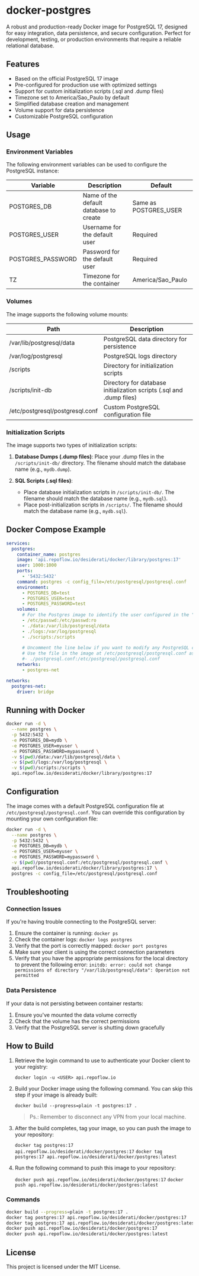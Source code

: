 # docker-postgres

A robust and production-ready Docker image for PostgreSQL 17, designed for easy integration, 
data persistence, and secure configuration. 
Perfect for development, testing, or production environments that require a reliable relational database.

## Features

- Based on the official PostgreSQL 17 image
- Pre-configured for production use with optimized settings
- Support for custom initialization scripts (.sql and .dump files)
- Timezone set to America/Sao_Paulo by default
- Simplified database creation and management
- Volume support for data persistence
- Customizable PostgreSQL configuration

## Usage

### Environment Variables

The following environment variables can be used to configure the PostgreSQL instance:

| Variable          | Description                            | Default               |
|-------------------|----------------------------------------|-----------------------|
| POSTGRES_DB       | Name of the default database to create | Same as POSTGRES_USER |
| POSTGRES_USER     | Username for the default user          | Required              |
| POSTGRES_PASSWORD | Password for the default user          | Required              |
| TZ                | Timezone for the container             | America/Sao_Paulo     |

### Volumes

The image supports the following volume mounts:

| Path                            | Description                                                          |
|---------------------------------|----------------------------------------------------------------------|
| /var/lib/postgresql/data        | PostgreSQL data directory for persistence                            |
| /var/log/postgresql             | PostgreSQL logs directory                                            |
| /scripts                        | Directory for initialization scripts                                 |
| /scripts/init-db                | Directory for database initialization scripts (.sql and .dump files) |
| /etc/postgresql/postgresql.conf | Custom PostgreSQL configuration file                                 |

### Initialization Scripts

The image supports two types of initialization scripts:

1. **Database Dumps (.dump files)**: Place your .dump files in the `/scripts/init-db/` directory. 
   The filename should match the database name (e.g., `mydb.dump`).

2. **SQL Scripts (.sql files)**: 
   - Place database initialization scripts in `/scripts/init-db/`.
     The filename should match the database name (e.g., `mydb.sql`).
   - Place post-initialization scripts in `/scripts/`. The filename should match the database name (e.g., `mydb.sql`).

## Docker Compose Example

```yaml
services:
  postgres:
    container_name: postgres
    image: 'api.repoflow.io/desiderati/docker/library/postgres:17'
    user: 1000:1000
    ports:
      - '5432:5432'
    command: postgres -c config_file=/etc/postgresql/postgresql.conf
    environment:
      - POSTGRES_DB=test
      - POSTGRES_USER=test
      - POSTGRES_PASSWORD=test
    volumes:
      # For the Postgres image to identify the user configured in the "user: xxxx:xxxx" parameter.
      - /etc/passwd:/etc/passwd:ro
      - ./data:/var/lib/postgresql/data
      - ./logs:/var/log/postgresql
      - ./scripts:/scripts
      
      # Uncomment the line below if you want to modify any PostgreSQL configuration parameter.
      # Use the file in the image at /etc/postgresql/postgresql.conf as a reference.
      #- ./postgresql.conf:/etc/postgresql/postgresql.conf
    networks:
      - postgres-net

networks:
  postgres-net:
    driver: bridge
```

## Running with Docker

```bash
docker run -d \
  --name postgres \
  -p 5432:5432 \
  -e POSTGRES_DB=mydb \
  -e POSTGRES_USER=myuser \
  -e POSTGRES_PASSWORD=mypassword \
  -v $(pwd)/data:/var/lib/postgresql/data \
  -v $(pwd)/logs:/var/log/postgresql \
  -v $(pwd)/scripts:/scripts \
  api.repoflow.io/desiderati/docker/library/postgres:17
```

## Configuration

The image comes with a default PostgreSQL configuration file at `/etc/postgresql/postgresql.conf`.
You can override this configuration by mounting your own configuration file:

```bash
docker run -d \
  --name postgres \
  -p 5432:5432 \
  -e POSTGRES_DB=mydb \
  -e POSTGRES_USER=myuser \
  -e POSTGRES_PASSWORD=mypassword \
  -v $(pwd)/postgresql.conf:/etc/postgresql/postgresql.conf \
  api.repoflow.io/desiderati/docker/library/postgres:17 \
  postgres -c config_file=/etc/postgresql/postgresql.conf
```

## Troubleshooting

### Connection Issues

If you're having trouble connecting to the PostgreSQL server:

1. Ensure the container is running: `docker ps`
2. Check the container logs: `docker logs postgres`
3. Verify that the port is correctly mapped: `docker port postgres`
4. Make sure your client is using the correct connection parameters
5. Verify that you have the appropriate permissions for the local directory to prevent the following error:
   `initdb: error: could not change permissions of directory "/var/lib/postgresql/data": Operation not permitted`

### Data Persistence

If your data is not persisting between container restarts:

1. Ensure you've mounted the data volume correctly
2. Check that the volume has the correct permissions
3. Verify that the PostgreSQL server is shutting down gracefully

## How to Build

1. Retrieve the login command to use to authenticate your Docker client to your registry:

   `docker login -u <USER> api.repoflow.io`

2. Build your Docker image using the following command. You can skip this step if your image is already built:

   `docker build --progress=plain -t postgres:17 .`

   > Ps.: Remember to disconnect any VPN from your local machine.

3. After the build completes, tag your image, so you can push the image to your repository:

   `docker tag postgres:17 api.repoflow.io/desiderati/docker/postgres:17`
   `docker tag postgres:17 api.repoflow.io/desiderati/docker/postgres:latest`

4. Run the following command to push this image to your repository:

   `docker push api.repoflow.io/desiderati/docker/postgres:17`
   `docker push api.repoflow.io/desiderati/docker/postgres:latest`

### Commands

   ```bash
   docker build --progress=plain -t postgres:17 .
   docker tag postgres:17 api.repoflow.io/desiderati/docker/postgres:17
   docker tag postgres:17 api.repoflow.io/desiderati/docker/postgres:latest
   docker push api.repoflow.io/desiderati/docker/postgres:17
   docker push api.repoflow.io/desiderati/docker/postgres:latest
   ```

## License

This project is licensed under the MIT License.


